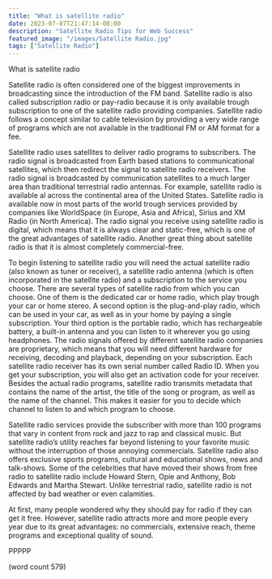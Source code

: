 ```yaml
---
title: "What is satellite radio"
date: 2023-07-07T21:47:14-08:00
description: "Satellite Radio Tips for Web Success"
featured_image: "/images/Satellite Radio.jpg"
tags: ["Satellite Radio"]
---
```


What is satellite radio

Satellite radio is often considered one of the biggest improvements in broadcasting since the introduction of the FM band. Satellite radio is also called subscription radio or pay-radio because it is only available trough subscription to one of the satellite radio providing companies. Satellite radio follows a concept similar to cable television by providing a very wide range of programs which are not available in the traditional FM or AM format for a fee.   

Satellite radio uses satellites to deliver radio programs to subscribers. The radio signal is broadcasted from Earth based stations to communicational satellites, which then redirect the signal to satellite radio receivers. The radio signal is broadcasted by communication satellites to a much larger area than traditional terrestrial radio antennas. For example, satellite radio is available al across the continental area of the United States. Satellite radio is available now in most parts of the world trough services provided by companies like WorldSpace (in Europe, Asia and Africa), Sirius and XM Radio (in North America). The radio signal you receive using satellite radio is digital, which means that it is always clear and static-free, which is one of the great advantages of satellite radio. Another great thing about satellite radio is that it is almost completely commercial-free.  

To begin listening to satellite radio you will need the actual satellite radio (also known as tuner or receiver), a satellite radio antenna (which is often incorporated in the satellite radio) and a subscription to the service you choose. There are several types of satellite radio from which you can choose. One of them is the dedicated car or home radio, which play trough your car or home stereo. A second option is the plug-and-play radio, which can be used in your car, as well as in your home by paying a single subscription. Your third option is the portable radio, which has rechargeable battery, a built-in antenna and you can listen to it wherever you go using headphones. The radio signals offered by different satellite radio companies are proprietary, which means that you will need different hardware for receiving, decoding and playback, depending on your subscription. Each satellite radio receiver has its own serial number called Radio ID. When you get your subscription, you will also get an activation code for your receiver. Besides the actual radio programs, satellite radio transmits metadata that contains the name of the artist, the title of the song or program, as well as the name of the channel. This makes it easier for you to decide which channel to listen to and which program to choose.   

Satellite radio services provide the subscriber with more than 100 programs that vary in content from rock and jazz to rap and classical music. But satellite radio’s utility reaches far beyond listening to your favorite music without the interruption of those annoying commercials. Satellite radio also offers exclusive sports programs, cultural and educational shows, news and talk-shows. Some of the celebrities that have moved their shows from free radio to satellite radio include Howard Stern, Opie and Anthony, Bob Edwards and Martha Stewart. Unlike terrestrial radio, satellite radio is not affected by bad weather or even calamities.  

At first, many people wondered why they should pay for radio if they can get it free. However, satellite radio attracts more and more people every year due to its great advantages: no commercials, extensive reach, theme programs and exceptional quality of sound. 

PPPPP

(word count 579)



